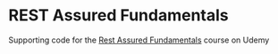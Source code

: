 # REST Assured Fundamentals

Supporting code for the [Rest Assured Fundamentals](https://www.udemy.com/course/rest-assured-fundamentals/?referralCode=2A76479D71A62609414D) course on Udemy
